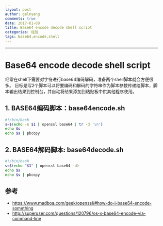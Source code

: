 ```yaml
---
layout: post
author: gelnyang
comments: true
date: 2017-01-08
title: Base64 encode decode shell script
categories: 经验
tags: base64,encode,shell
---
```

---

# Base64 encode decode shell script
经常在shell下需要对字符进行base64编码解码，准备两个shell脚本就会方便很多。
目标是写2个脚本可以将要编码和解码的字符串作为脚本参数传递给脚本，脚本输出结果到控制台，并自动将结果添加到粘贴板中供其他程序使用。

## 1. BASE64编码脚本：base64encode.sh

```bash
#!/bin/bash
s=$(echo -n $1 | openssl base64 | tr -d '\n')
echo $s
echo $s | pbcopy
```

## 2. BASE64解码脚本: base64decode.sh

```bash
#!/bin/bash
s=$(echo "$1" | openssl base64 -d)
echo $s
echo $s | pbcopy
```


## 参考

* https://www.madboa.com/geek/openssl/#how-do-i-base64-encode-something
* http://superuser.com/questions/120796/os-x-base64-encode-via-command-line


